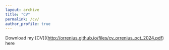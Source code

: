 ```yaml
---
layout: archive
title: "CV"
permalink: /cv/
author_profile: true
---
```

Download my [CV]((http://orrenius.github.io/files/cv_orrenius_oct_2024.pdf) here
